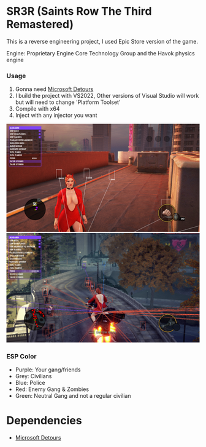 # SR3R (Saints Row The Third Remastered)

This is a reverse engineering project, I used Epic Store version of the game.

Engine: Proprietary Engine Core Technology Group and the Havok physics engine

### Usage
1. Gonna need [Microsoft Detours](https://github.com/microsoft/Detours)
2. I build the project with VS2022, Other versions of Visual Studio will work but will need to change 'Platform Toolset'
3. Compile with x64
4. Inject with any injector you want

![alt text](image/saintsrow_asgard.png)
![alt text](image/saintsrow_asgard2.png)

### ESP Color
 - Purple: Your gang/friends
 - Grey: Civilians
 - Blue: Police
 - Red: Enemy Gang & Zombies
 - Green: Neutral Gang and not a regular civilian


# Dependencies
- [Microsoft Detours](https://github.com/microsoft/Detours)
